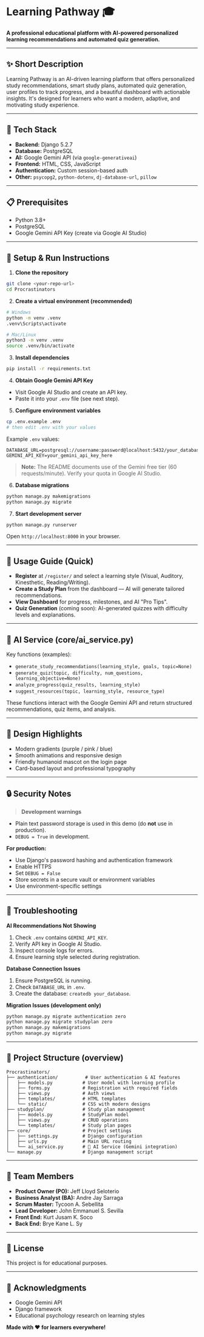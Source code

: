 # Learning Pathway 🎓

**A professional educational platform with AI-powered personalized learning recommendations and automated quiz generation.**

---

## ✨ Short Description

Learning Pathway is an AI-driven learning platform that offers personalized study recommendations, smart study plans, automated quiz generation, user profiles to track progress, and a beautiful dashboard with actionable insights. It's designed for learners who want a modern, adaptive, and motivating study experience.

---

## 🚀 Tech Stack

* **Backend:** Django 5.2.7
* **Database:** PostgreSQL
* **AI:** Google Gemini API (via `google-generativeai`)
* **Frontend:** HTML, CSS, JavaScript
* **Authentication:** Custom session-based auth
* **Other:** `psycopg2`, `python-dotenv`, `dj-database-url`, `pillow`

---

## 📋 Prerequisites

* Python 3.8+
* PostgreSQL
* Google Gemini API Key (create via Google AI Studio)

---

## 🔧 Setup & Run Instructions

1. **Clone the repository**

```bash
git clone <your-repo-url>
cd Procrastinators
```

2. **Create a virtual environment (recommended)**

```bash
# Windows
python -m venv .venv
.venv\Scripts\activate

# Mac/Linux
python3 -m venv .venv
source .venv/bin/activate
```

3. **Install dependencies**

```bash
pip install -r requirements.txt
```

4. **Obtain Google Gemini API Key**

* Visit Google AI Studio and create an API key.
* Paste it into your `.env` file (see next step).

5. **Configure environment variables**

```bash
cp .env.example .env
# then edit .env with your values
```

Example `.env` values:

```env
DATABASE_URL=postgresql://username:password@localhost:5432/your_database
GEMINI_API_KEY=your_gemini_api_key_here
```

> **Note:** The README documents use of the Gemini free tier (60 requests/minute). Verify your quota in Google AI Studio.

6. **Database migrations**

```bash
python manage.py makemigrations
python manage.py migrate
```

7. **Start development server**

```bash
python manage.py runserver
```

Open `http://localhost:8000` in your browser.

---

## 🎯 Usage Guide (Quick)

* **Register** at `/register/` and select a learning style (Visual, Auditory, Kinesthetic, Reading/Writing).
* **Create a Study Plan** from the dashboard — AI will generate tailored recommendations.
* **View Dashboard** for progress, milestones, and AI "Pro Tips".
* **Quiz Generation** (coming soon): AI-generated quizzes with difficulty levels and explanations.

---

## 🧠 AI Service (core/ai_service.py)

Key functions (examples):

* `generate_study_recommendations(learning_style, goals, topic=None)`
* `generate_quiz(topic, difficulty, num_questions, learning_objective=None)`
* `analyze_progress(quiz_results, learning_style)`
* `suggest_resources(topic, learning_style, resource_type)`

These functions interact with the Google Gemini API and return structured recommendations, quiz items, and analysis.

---

## 🎨 Design Highlights

* Modern gradients (purple / pink / blue)
* Smooth animations and responsive design
* Friendly humanoid mascot on the login page
* Card-based layout and professional typography

---

## 🔒 Security Notes

> **Development warnings**

* Plain text password storage is used in this demo (do **not** use in production).
* `DEBUG = True` in development.

**For production:**

* Use Django's password hashing and authentication framework
* Enable HTTPS
* Set `DEBUG = False`
* Store secrets in a secure vault or environment variables
* Use environment-specific settings

---

## 🐛 Troubleshooting

**AI Recommendations Not Showing**

1. Check `.env` contains `GEMINI_API_KEY`.
2. Verify API key in Google AI Studio.
3. Inspect console logs for errors.
4. Ensure learning style selected during registration.

**Database Connection Issues**

1. Ensure PostgreSQL is running.
2. Check `DATABASE_URL` in `.env`.
3. Create the database: `createdb your_database`.

**Migration Issues (development only)**

```bash
python manage.py migrate authentication zero
python manage.py migrate studyplan zero
python manage.py makemigrations
python manage.py migrate
```

---

## 📁 Project Structure (overview)

```
Procrastinators/
├── authentication/          # User authentication & AI features
│   ├── models.py           # User model with learning profile
│   ├── forms.py            # Registration with required fields
│   ├── views.py            # Auth views
│   ├── templates/          # HTML templates
│   └── static/             # CSS with modern designs
├── studyplan/              # Study plan management
│   ├── models.py           # StudyPlan model
│   ├── views.py            # CRUD operations
│   └── templates/          # Study plan pages
├── core/                   # Project settings
│   ├── settings.py         # Django configuration
│   ├── urls.py             # Main URL routing
│   └── ai_service.py       # 🤖 AI Service (Gemini integration)
└── manage.py               # Django management script
```

---

## 👥 Team Members

* **Product Owner (PO):** Jeff Lloyd Seloterio
* **Business Analyst (BA):** Andre Jay Sarraga
* **Scrum Master:** Tycoon A. Sebellita
* **Lead Developer:** John Emmanuel S. Sevilla
* **Front End:** Kurt Jusam K. Soco
* **Back End:** Brye Kane L. Sy

---

## 📝 License

This project is for educational purposes.

---

## 🙏 Acknowledgments

* Google Gemini API
* Django framework
* Educational psychology research on learning styles

**Made with ❤️ for learners everywhere!**

